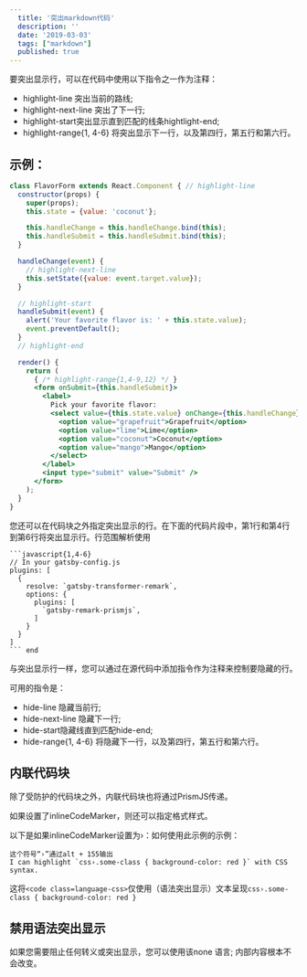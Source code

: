 ```yaml
---
  title: '突出markdown代码'
  description: ''
  date: '2019-03-03'
  tags: ["markdown"]
  published: true
---
```


要突出显示行，可以在代码中使用以下指令之一作为注释：
* highlight-line 突出当前的路线;
* highlight-next-line 突出了下一行;
* highlight-start突出显示直到匹配的线条hightlight-end;
* highlight-range{1, 4-6} 将突出显示下一行，以及第四行，第五行和第六行。

## 示例：

```jsx
class FlavorForm extends React.Component { // highlight-line
  constructor(props) {
    super(props);
    this.state = {value: 'coconut'};

    this.handleChange = this.handleChange.bind(this);
    this.handleSubmit = this.handleSubmit.bind(this);
  }

  handleChange(event) {
    // highlight-next-line
    this.setState({value: event.target.value});
  }

  // highlight-start
  handleSubmit(event) {
    alert('Your favorite flavor is: ' + this.state.value);
    event.preventDefault();
  }
  // highlight-end

  render() {
    return (
      { /* highlight-range{1,4-9,12} */ }
      <form onSubmit={this.handleSubmit}>
        <label>
          Pick your favorite flavor:
          <select value={this.state.value} onChange={this.handleChange}>
            <option value="grapefruit">Grapefruit</option>
            <option value="lime">Lime</option>
            <option value="coconut">Coconut</option>
            <option value="mango">Mango</option>
          </select>
        </label>
        <input type="submit" value="Submit" />
      </form>
    );
  }
}
```

您还可以在代码块之外指定突出显示的行。在下面的代码片段中，第1行和第4行到第6行将突出显示行。行范围解析使用

```
```javascript{1,4-6}
// In your gatsby-config.js
plugins: [
  {
    resolve: `gatsby-transformer-remark`,
    options: {
      plugins: [
        `gatsby-remark-prismjs`,
      ]
    }
  }
]
``` end
```

与突出显示行一样，您可以通过在源代码中添加指令作为注释来控制要隐藏的行。

可用的指令是：
* hide-line 隐藏当前行;
* hide-next-line 隐藏下一行;
* hide-start隐藏线直到匹配hide-end;
* hide-range{1, 4-6} 将隐藏下一行，以及第四行，第五行和第六行。

## 内联代码块
除了受防护的代码块之外，内联代码块也将通过PrismJS传递。

如果设置了inlineCodeMarker，则还可以指定格式样式。

以下是如果inlineCodeMarker设置为›：如何使用此示例的示例：

```
这个符号“›”通过alt + 155输出
I can highlight `css›.some-class { background-color: red }` with CSS syntax.
```

这将`<code class=language-css>`仅使用（语法突出显示）文本呈现`css›.some-class { background-color: red }`

## 禁用语法突出显示
如果您需要阻止任何转义或突出显示，您可以使用该none 语言; 内部内容根本不会改变。